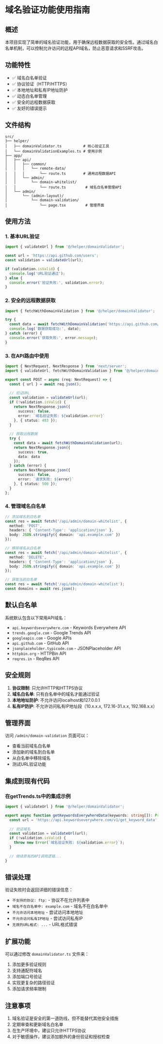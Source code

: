 # 域名验证功能使用指南

## 概述

本项目实现了简单的域名验证功能，用于确保远程数据获取的安全性。通过域名白名单机制，可以控制允许访问的远程API域名，防止恶意请求和SSRF攻击。

## 功能特性

- ✅ 域名白名单验证
- ✅ 协议验证（HTTP/HTTPS）
- ✅ 本地地址和私有IP地址防护
- ✅ 动态白名单管理
- ✅ 安全的远程数据获取
- ✅ 友好的错误提示

## 文件结构

```
src/
├── helper/
│   ├── domainValidator.ts          # 核心验证工具
│   └── domainValidationExamples.ts # 使用示例
├── app/
│   ├── api/
│   │   ├── common/
│   │   │   └── remote-data/
│   │   │       └── route.ts        # 通用远程数据API
│   │   └── admin/
│   │       └── domain-whitelist/
│   │           └── route.ts         # 域名白名单管理API
│   └── admin/
│       └── (admin-layout)/
│           └── domain-validation/
│               └── page.tsx         # 管理界面
```

## 使用方法

### 1. 基本URL验证

```typescript
import { validateUrl } from '@/helper/domainValidator';

const url = 'https://api.github.com/users';
const validation = validateUrl(url);

if (validation.isValid) {
  console.log('URL验证通过');
} else {
  console.error('验证失败:', validation.error);
}
```

### 2. 安全的远程数据获取

```typescript
import { fetchWithDomainValidation } from '@/helper/domainValidator';

try {
  const data = await fetchWithDomainValidation('https://api.github.com/users');
  console.log('数据获取成功:', data);
} catch (error) {
  console.error('获取失败:', error.message);
}
```

### 3. 在API路由中使用

```typescript
import { NextRequest, NextResponse } from 'next/server';
import { validateUrl, fetchWithDomainValidation } from '@/helper/domainValidator';

export const POST = async (req: NextRequest) => {
  const { url } = await req.json();
  
  // 验证URL
  const validation = validateUrl(url);
  if (!validation.isValid) {
    return NextResponse.json({
      success: false,
      error: `域名验证失败: ${validation.error}`
    }, { status: 403 });
  }
  
  // 获取远程数据
  try {
    const data = await fetchWithDomainValidation(url);
    return NextResponse.json({
      success: true,
      data: data
    });
  } catch (error) {
    return NextResponse.json({
      success: false,
      error: `请求失败: ${error}`
    }, { status: 500 });
  }
};
```

### 4. 管理域名白名单

```typescript
// 添加域名到白名单
const res = await fetch('/api/admin/domain-whitelist', {
  method: 'POST',
  headers: { 'Content-Type': 'application/json' },
  body: JSON.stringify({ domain: 'api.example.com' })
});

// 移除域名从白名单
const res = await fetch('/api/admin/domain-whitelist', {
  method: 'DELETE',
  headers: { 'Content-Type': 'application/json' },
  body: JSON.stringify({ domain: 'api.example.com' })
});

// 获取当前白名单
const res = await fetch('/api/admin/domain-whitelist');
const domains = await res.json();
```

## 默认白名单

系统默认包含以下常用API域名：

- `api.keywordseverywhere.com` - Keywords Everywhere API
- `trends.google.com` - Google Trends API
- `googleapis.com` - Google APIs
- `api.github.com` - GitHub API
- `jsonplaceholder.typicode.com` - JSONPlaceholder API
- `httpbin.org` - HTTPBin API
- `reqres.in` - ReqRes API

## 安全规则

1. **协议限制**: 只允许HTTP和HTTPS协议
2. **域名白名单**: 只有白名单中的域名才能通过验证
3. **本地地址防护**: 不允许访问localhost和127.0.0.1
4. **私有IP防护**: 不允许访问私有IP地址段（10.x.x.x, 172.16-31.x.x, 192.168.x.x）

## 管理界面

访问 `/admin/domain-validation` 页面可以：

- 查看当前域名白名单
- 添加新的域名到白名单
- 从白名单中移除域名
- 测试URL验证功能

## 集成到现有代码

### 在getTrends.ts中的集成示例

```typescript
import { validateUrl } from '@/helper/domainValidator';

export async function getKeywordsEverywhereData(keywords: string[]): Promise<any[]> {
  const url = 'https://api.keywordseverywhere.com/v1/get_keyword_data';
  
  // 验证域名
  const validation = validateUrl(url);
  if (!validation.isValid) {
    throw new Error(`域名验证失败: ${validation.error}`);
  }
  
  // 继续原有的API调用逻辑...
}
```

## 错误处理

验证失败时会返回详细的错误信息：

- `不支持的协议: ftp:` - 协议不在允许列表中
- `域名不在白名单中: example.com` - 域名不在白名单中
- `不允许访问本地地址` - 尝试访问本地地址
- `不允许访问私有IP地址` - 尝试访问私有IP
- `无效的URL格式: ...` - URL格式错误

## 扩展功能

可以通过修改 `domainValidator.ts` 文件来：

1. 添加更多验证规则
2. 支持通配符域名
3. 添加端口号验证
4. 实现更复杂的路径验证
5. 添加请求频率限制

## 注意事项

1. 域名验证是安全的第一道防线，但不能替代其他安全措施
2. 定期审查和更新域名白名单
3. 在生产环境中，建议只允许HTTPS协议
4. 对于敏感操作，建议添加额外的身份验证和授权检查
